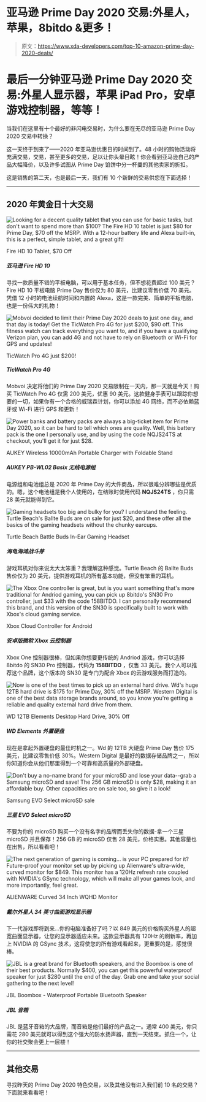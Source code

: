 # 亚马逊 Prime Day 2020 交易:外星人，苹果，8bitdo &更多！

> 原文：<https://www.xda-developers.com/top-10-amazon-prime-day-2020-deals/>

# 最后一分钟亚马逊 Prime Day 2020 交易:外星人显示器，苹果 iPad Pro，安卓游戏控制器，等等！

当我们在这里有十个最好的非闪电交易时，为什么要在无尽的亚马逊 Prime Day 2020 交易中转换？

这一天终于到来了——2020 年亚马逊优惠日的时间到了。48 小时的购物活动将充满交易，交易，甚至更多的交易，足以让你头晕目眩！你会看到亚马逊自己的产品大幅降价，以及许多试图从 Prime Day 馅饼中分一杯羹的其他卖家的折扣。

这是销售的第二天，也是最后一天，我们有 10 个新鲜的交易供您在下面选择！

* * *

## 2020 年黄金日十大交易

 <picture>![Looking for a decent quality tablet that you can use for basic tasks, but don't want to spend more than $100? The Fire HD 10 tablet is just $80 for Prime Day, $70 off the MSRP. With a 12-hour battery life and Alexa built-in, this is a perfect, simple tablet, and a great gift!](img/ef79b93621dd950ed3232f5bebcf149c.png)</picture> 

Fire HD 10 Tablet, $70 Off

##### 亚马逊 Fire HD 10

寻找一款质量不错的平板电脑，可以用于基本任务，但不想花费超过 100 美元？Fire HD 10 平板电脑 Prime Day 售价仅为 80 美元，比建议零售价低 70 美元。凭借 12 小时的电池续航时间和内置的 Alexa，这是一款完美、简单的平板电脑，也是一份伟大的礼物！

 <picture>![Mobvoi decided to limit their Prime Day 2020 deals to just one day, and that day is today! Get the TicWatch Pro 4G for just $200, $90 off. This fitness watch can track everything you want to, and if you have a qualifying Verizon plan, you can add 4G and not have to rely on Bluetooth or Wi-Fi for GPS and updates!](img/658b537abe11c4774ea44799c291124e.png)</picture> 

TicWatch Pro 4G just $200!

##### TicWatch Pro 4G

Mobvoi 决定将他们的 Prime Day 2020 交易限制在一天内，那一天就是今天！购买 TicWatch Pro 4G 仅需 200 美元，优惠 90 美元。这款健身手表可以跟踪你想要的一切，如果你有一个合格的威瑞森计划，你可以添加 4G 网络，而不必依赖蓝牙或 Wi-Fi 进行 GPS 和更新！

 <picture>![Power banks and battery packs are always a big-ticket item for Prime Day 2020, so it can be hard to tell which ones are quality. Well, this battery pack is the one I personally use, and by using the code <strong>NQJS24TS</strong> at checkout, you'll get it for just $28.](img/f5bbfc39b25e551b79eec20d24df9090.png)</picture> 

AUKEY Wireless 10000mAh Portable Charger with Foldable Stand

##### AUKEY PB-WL02 Basix 无线电源组

电源组和电池组总是 2020 年 Prime Day 的大件商品，所以很难分辨哪些是优质的。嗯，这个电池组是我个人使用的，在结账时使用代码 **NQJS24TS** ，你只需 28 美元就能得到它。

 <picture>![Gaming headsets too big and bulky for you? I understand the feeling. Turtle Beach's Ballte Buds are on sale for just $20, and these offer all the basics of the gaming headsets without the chunky earcups.](img/de89907c91d86cacffcec488ab7c3f1c.png)</picture> 

Turtle Beach Battle Buds In-Ear Gaming Headset

##### 海龟海滩战斗芽

游戏耳机对你来说太大太笨重？我理解这种感觉。Turtle Beach 的 Ballte Buds 售价仅为 20 美元，提供游戏耳机的所有基本功能，但没有笨重的耳机。

 <picture>![The Xbox One controller is great, but is you want something that's more traditional for Andriod gaming, you can pick up 8bitdo's SN30 Pro controller, just $33 with the code <strong>158BITDO</strong>. I can personally recommend this brand, and this version of the SN30 is specifically built to work with Xbox's cloud gaming service.](img/d1017227f8f5b6c11b17ef312d305356.png)</picture> 

Xbox Cloud Controller for Android

##### 安卓版微软 Xbox 云控制器

Xbox One 控制器很棒，但如果你想要更传统的 Andriod 游戏，你可以选择 8bitdo 的 SN30 Pro 控制器，代码为 **158BITDO** ，仅售 33 美元。我个人可以推荐这个品牌，这个版本的 SN30 是专门为配合 Xbox 的云游戏服务而打造的。

 <picture>![Now is one of the best times to pick up an external hard drive. Wd's huge 12TB hard drive is $175 for Prime Day, 30% off the MSRP. Western Digital is one of the best data storage brands around, so you know you're getting a reliable and quality external hard drive from them.](img/d306bfbc6e88201e90b2e1decda696c3.png)</picture> 

WD 12TB Elements Desktop Hard Drive, 30% Off

##### WD Elements 外置硬盘

现在是拿起外置硬盘的最佳时机之一。Wd 的 12TB 大硬盘 Prime Day 售价 175 美元，比建议零售价低 30%。Western Digital 是最好的数据存储品牌之一，所以你知道你会从他们那里得到一个可靠和高质量的外部硬盘。

 <picture>![Don't buy a no-name brand for your microSD and lose your data--grab a Samsung microSD and save! The 256 GB microSD is only $28, making it an affordable buy. Other capacities are on sale too, so give it a look!](img/80b6a824318ed60dac2825c2e51683e3.png)</picture> 

Samsung EVO Select microSD sale

##### 三星 EVO Select microSD

不要为你的 microSD 购买一个没有名字的品牌而丢失你的数据-拿一个三星 microSD 并且保存！256 GB 的 microSD 仅售 28 美元，价格实惠。其他容量也在出售，所以看看吧！

 <picture>![The next generation of gaming is coming... is your PC prepared for it? Future-proof your monitor set up by picking up Alienware's ultra-wide, curved monitor for $849\. This monitor has a 120Hz refresh rate coupled with NVIDIA's GSync technology, which will make all your games look, and more importantly, feel great.](img/172d1cca9378ed83dadd3e7932b10200.png)</picture> 

ALIENWARE Curved 34 Inch WQHD Monitor

##### 戴尔外星人 34 英寸曲面游戏显示器

下一代游戏即将到来...你的电脑准备好了吗？以 849 美元的价格购买外星人的超宽曲面显示器，让您的显示器适应未来。这款显示器具有 120Hz 的刷新率，再加上 NVIDIA 的 GSync 技术，这将使您的所有游戏看起来，更重要的是，感觉很棒。

 <picture>![JBL is a great brand for Bluetooth speakers, and the Boombox is one of their best products. Normally $400, you can get this powerful waterproof speaker for just $280 until the end of the day. Grab one and take your social gathering to the next level!](img/92c9f8cc1679d65bce4befac1b173f3a.png)</picture> 

JBL Boombox - Waterproof Portable Bluetooth Speaker

##### JBL 音箱

JBL 是蓝牙音箱的大品牌，而音箱是他们最好的产品之一。通常 400 美元，你只需花 280 美元就可以得到这个强大的防水扬声器，直到一天结束。抓住一个，让你的社交聚会更上一层楼！

* * *

## 其他交易

寻找昨天的 Prime Day 2020 特色交易，以及其他没有进入我们前 10 名的交易？下面就来看看吧！